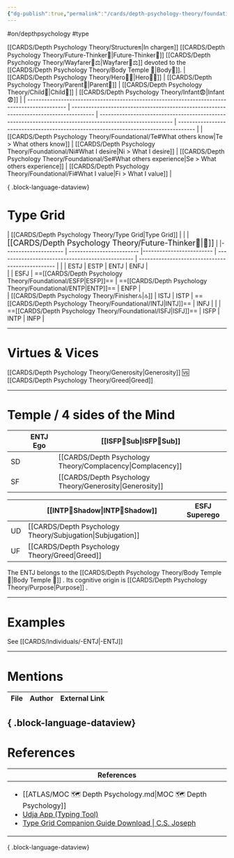 ```yaml
---
{"dg-publish":true,"permalink":"/cards/depth-psychology-theory/foundational/entj/","noteIcon":"1","created":"2023-01-05T15:27:16.947+01:00","updated":"2023-05-27T21:35:37.081+02:00"}
---
```


#on/depthpsychology  #type 

[[CARDS/Depth Psychology Theory/Structure🔛\|In charge🔛]] [[CARDS/Depth Psychology Theory/Future-Thinker🔮\|Future-Thinker🔮]] [[CARDS/Depth Psychology Theory/Wayfarer🌠⚖️\|Wayfarer🌠⚖️]] devoted to the [[CARDS/Depth Psychology Theory/Body Temple 🌳\|Body🌳]]. 
| [[CARDS/Depth Psychology Theory/Hero🦸‍♂️\|Hero🦸‍♂️]]                                                                                | [[CARDS/Depth Psychology Theory/Parent🤨\|Parent🤨]]                                                                           | [[CARDS/Depth Psychology Theory/Child👼\|Child👼]]                                                                                              | [[CARDS/Depth Psychology Theory/Infant😨\|Infant😨]]                                                                         |
| -------------------------------------------------------------------------------------------- | -------------------------------------------------------------------------------------- | -------------------------------------------------------------------------------------------------------- | ------------------------------------------------------------------------------------ |
| [[CARDS/Depth Psychology Theory/Foundational/Te#What others know\|Te > What others know]] | [[CARDS/Depth Psychology Theory/Foundational/Ni#What I desire\|Ni > What I desire]] | [[CARDS/Depth Psychology Theory/Foundational/Se#What others experience\|Se > What others experience]] | [[CARDS/Depth Psychology Theory/Foundational/Fi#What I value\|Fi > What I value]] |

{ .block-language-dataview}
# Type Grid 

| [[CARDS/Depth Psychology Theory/Type Grid\|Type Grid]]         |  |  | <font size="4"> [[CARDS/Depth Psychology Theory/Future-Thinker🔮\|🔮]]</font>  | 
|--------------------- | ------------------------- |------------------------- | ------------------------------------------------ | ------------------------------------------------ |
|                  | ESTJ                      |           ESTP            | ENTJ                                             | ENFJ                      |   
|                    | ESFJ                      |       ==[[CARDS/Depth Psychology Theory/Foundational/ESFP\|ESFP]]==        | ==[[CARDS/Depth Psychology Theory/Foundational/ENTP\|ENTP]]==                                     | ENFP                      |  
| [[CARDS/Depth Psychology Theory/Finisher🔝\|🔝]]   | ISTJ                      |           ISTP            | ==[[CARDS/Depth Psychology Theory/Foundational/INTJ\|INTJ]]==                                     | INFJ                      | 
|                     | ==[[CARDS/Depth Psychology Theory/Foundational/ISFJ\|ISFJ]]==              |           ISFP            | INTP                                             | INFP                      |

---
# Virtues & Vices
[[CARDS/Depth Psychology Theory/Generosity\|Generosity]] 🆚 [[CARDS/Depth Psychology Theory/Greed\|Greed]] 

---
# Temple / 4 sides of the Mind
|  | ENTJ Ego          | [[ISFP🤸Sub\|ISFP🤸Sub]] |
| ------------ | ----------------- | ----------------- |
| SD           |                   | [[CARDS/Depth Psychology Theory/Complacency\|Complacency]]   |
| SF           |                   | [[CARDS/Depth Psychology Theory/Generosity\|Generosity]]     |

|     | [[INTP👤Shadow\|INTP👤Shadow]] | ESFJ Superego |
| --- | ---------------- | ------------- |
| UD  | [[CARDS/Depth Psychology Theory/Subjugation\|Subjugation]]   |               |
| UF  | [[CARDS/Depth Psychology Theory/Greed\|Greed]]   |               |

The ENTJ belongs to the [[CARDS/Depth Psychology Theory/Body Temple 🌳\|Body Temple 🌳]]   .
Its cognitive origin is [[CARDS/Depth Psychology Theory/Purpose\|Purpose]] .

---
# Examples 
See [[CARDS/Individuals/-ENTJ\|-ENTJ]] 

---
# Mentions
| File | Author | External Link |
| ---- | ------ | ------------- |

{ .block-language-dataview}
---
# References
| References                                                                                                                                                                                                                                                           |
| -------------------------------------------------------------------------------------------------------------------------------------------------------------------------------------------------------------------------------------------------------------------- |
| <ul><li>[[ATLAS/MOC 🗺️ Depth Psychology.md\\|MOC 🗺️ Depth Psychology]]</li><li>[Udja App (Typing Tool)](https://www.udja.app/#/)</li><li>[Type Grid Companion Guide Download \\| C.S. Joseph](https://csjoseph.life/type-grid-companion-guide-download/)</li></ul> |

{ .block-language-dataview}







